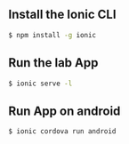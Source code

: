 ## Install the Ionic CLI
```sh
$ npm install -g ionic
```

## Run the lab App
```sh
$ ionic serve -l
``` 

## Run App on android
```sh
$ ionic cordova run android
``` 



